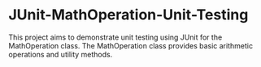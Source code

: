 # JUnit-MathOperation-Unit-Testing
This project aims to demonstrate unit testing using JUnit for the MathOperation class. The MathOperation class provides basic arithmetic operations and utility methods.
